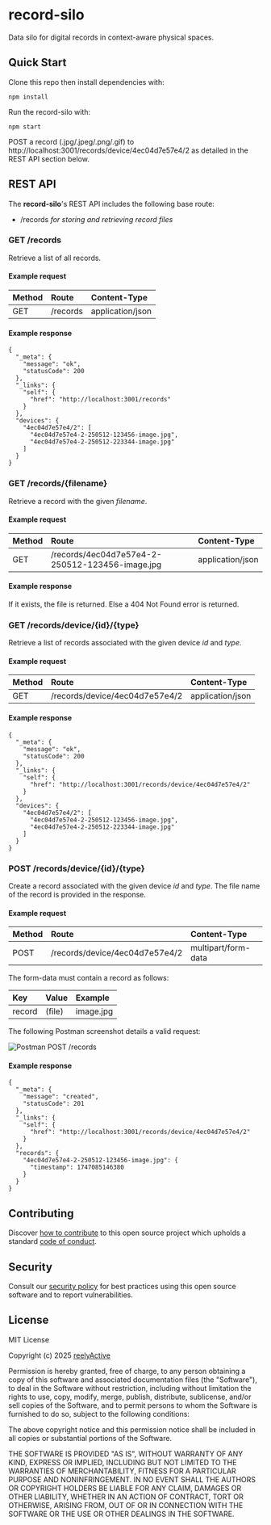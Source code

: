 record-silo
===========

Data silo for digital records in context-aware physical spaces.


Quick Start
-----------

Clone this repo then install dependencies with:

    npm install

Run the record-silo with:

    npm start

POST a record (.jpg/.jpeg/.png/.gif) to http://localhost:3001/records/device/4ec04d7e57e4/2 as detailed in the REST API section below.


REST API
--------

The __record-silo__'s REST API includes the following base route:
- /records _for storing and retrieving record files_

### GET /records

Retrieve a list of all records.

#### Example request

| Method | Route    | Content-Type     |
|:-------|:---------|:-----------------|
| GET    | /records | application/json |

#### Example response

    {
      "_meta": {
        "message": "ok",
        "statusCode": 200
      },
      "_links": {
        "self": {
          "href": "http://localhost:3001/records"
        }
      },
      "devices": {
        "4ec04d7e57e4/2": [
          "4ec04d7e57e4-2-250512-123456-image.jpg",
          "4ec04d7e57e4-2-250512-223344-image.jpg"
        ]
      }
    }


### GET /records/{filename}

Retrieve a record with the given _filename_.

#### Example request

| Method | Route                                           | Content-Type     |
|:-------|:------------------------------------------------|:-----------------|
| GET    | /records/4ec04d7e57e4-2-250512-123456-image.jpg | application/json |

#### Example response

If it exists, the file is returned.  Else a 404 Not Found error is returned.


### GET /records/device/{id}/{type}

Retrieve a list of records associated with the given device _id_ and _type_.

#### Example request

| Method | Route                          | Content-Type     |
|:-------|:-------------------------------|:-----------------|
| GET    | /records/device/4ec04d7e57e4/2 | application/json |

#### Example response

    {
      "_meta": {
        "message": "ok",
        "statusCode": 200
      },
      "_links": {
        "self": {
          "href": "http://localhost:3001/records/device/4ec04d7e57e4/2"
        }
      },
      "devices": {
        "4ec04d7e57e4/2": [
          "4ec04d7e57e4-2-250512-123456-image.jpg",
          "4ec04d7e57e4-2-250512-223344-image.jpg"
        ]
      }
    }

### POST /records/device/{id}/{type}

Create a record associated with the given device _id_ and _type_.  The file name of the record is provided in the response.

#### Example request

| Method | Route                          | Content-Type        |
|:-------|:-------------------------------|:--------------------|
| POST   | /records/device/4ec04d7e57e4/2 | multipart/form-data |

The form-data must contain a record as follows:

| Key      | Value        | Example      |
|:---------|:-------------|:-------------|
| record   | (file)       | image.jpg    |

The following Postman screenshot details a valid request:

![Postman POST /records](https://reelyactive.github.io/record-silo/images/postman-post-records.png)

#### Example response

    {
      "_meta": {
        "message": "created",
        "statusCode": 201
      },
      "_links": {
        "self": {
          "href": "http://localhost:3001/records/device/4ec04d7e57e4/2"
        }
      },
      "records": {
        "4ec04d7e57e4-2-250512-123456-image.jpg": {
          "timestamp": 1747085146380
        }
      }
    }


Contributing
------------

Discover [how to contribute](CONTRIBUTING.md) to this open source project which upholds a standard [code of conduct](CODE_OF_CONDUCT.md).


Security
--------

Consult our [security policy](SECURITY.md) for best practices using this open source software and to report vulnerabilities.


License
-------

MIT License

Copyright (c) 2025 [reelyActive](https://www.reelyactive.com)

Permission is hereby granted, free of charge, to any person obtaining a copy of this software and associated documentation files (the "Software"), to deal in the Software without restriction, including without limitation the rights to use, copy, modify, merge, publish, distribute, sublicense, and/or sell copies of the Software, and to permit persons to whom the Software is furnished to do so, subject to the following conditions:

The above copyright notice and this permission notice shall be included in all copies or substantial portions of the Software.

THE SOFTWARE IS PROVIDED "AS IS", WITHOUT WARRANTY OF ANY KIND, EXPRESS OR 
IMPLIED, INCLUDING BUT NOT LIMITED TO THE WARRANTIES OF MERCHANTABILITY, 
FITNESS FOR A PARTICULAR PURPOSE AND NONINFRINGEMENT. IN NO EVENT SHALL THE 
AUTHORS OR COPYRIGHT HOLDERS BE LIABLE FOR ANY CLAIM, DAMAGES OR OTHER 
LIABILITY, WHETHER IN AN ACTION OF CONTRACT, TORT OR OTHERWISE, ARISING FROM, 
OUT OF OR IN CONNECTION WITH THE SOFTWARE OR THE USE OR OTHER DEALINGS IN 
THE SOFTWARE.